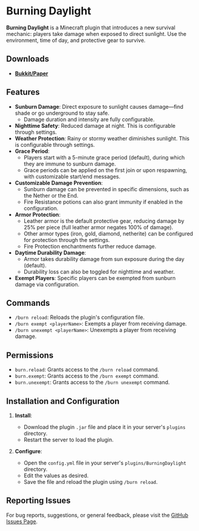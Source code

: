 # Burning Daylight

**Burning Daylight** is a Minecraft plugin that introduces a new survival mechanic: players take damage when exposed to direct sunlight. Use the environment, time of day, and protective gear to survive.

## Downloads

- **[Bukkit/Paper](https://modrinth.com/plugin/burning-daylight)**

## Features

- **Sunburn Damage**: Direct exposure to sunlight causes damage—find shade or go underground to stay safe.
  - Damage duration and intensity are fully configurable.
- **Nighttime Safety**: Reduced damage at night. This is configurable through settings.
- **Weather Protection**: Rainy or stormy weather diminishes sunlight. This is configurable through settings.
- **Grace Period**:
  - Players start with a 5-minute grace period (default), during which they are immune to sunburn damage.
  - Grace periods can be applied on the first join or upon respawning, with customizable start/end messages.
- **Customizable Damage Prevention**:
  - Sunburn damage can be prevented in specific dimensions, such as the Nether or the End.
  - Fire Resistance potions can also grant immunity if enabled in the configuration.
- **Armor Protection**:
  - Leather armor is the default protective gear, reducing damage by 25% per piece (full leather armor negates 100% of damage).
  - Other armor types (iron, gold, diamond, netherite) can be configured for protection through the settings.
  - Fire Protection enchantments further reduce damage.
- **Daytime Durability Damage**:
  - Armor takes durability damage from sun exposure during the day (default).
  - Durability loss can also be toggled for nighttime and weather.
- **Exempt Players**: Specific players can be exempted from sunburn damage via configuration.

## Commands

- `/burn reload`: Reloads the plugin's configuration file.
- `/burn exempt <playerName>`: Exempts a player from receiving damage.
- `/burn unexempt <playerName>`: Unexempts a player from receiving damage.

## Permissions

- `burn.reload`: Grants access to the `/burn reload` command.
- `burn.exempt`: Grants access to the `/burn exempt` command.
- `burn.unexempt`: Grants access to the `/burn unexempt` command.

## Installation and Configuration

1. **Install**:
   - Download the plugin `.jar` file and place it in your server's `plugins` directory.
   - Restart the server to load the plugin.

2. **Configure**:
   - Open the `config.yml` file in your server's `plugins/BurningDaylight` directory. 
   - Edit the values as desired. 
   - Save the file and reload the plugin using `/burn reload`.

## Reporting Issues

For bug reports, suggestions, or general feedback, please visit the [GitHub Issues Page](https://github.com/Artificial-720/burning-daylight/issues).